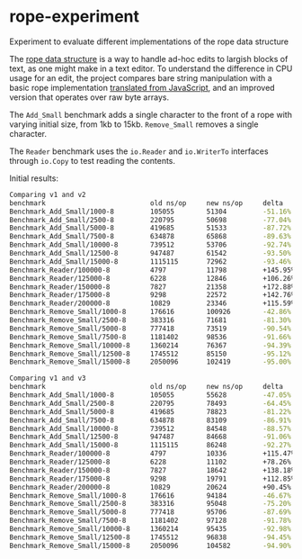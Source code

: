# rope-experiment

Experiment to evaluate different implementations of the rope data structure

The [rope data structure](https://en.wikipedia.org/wiki/Rope_(data_structure)) is a way to handle ad-hoc edits to largish blocks of text, as one might make in a text editor.  To understand the difference in CPU usage for an edit, the project compares bare string manipulation with a basic rope implementation [translated from JavaScript](https://github.com/component/rope), and an improved version that operates over raw byte arrays.

The `Add_Small` benchmark adds a single character to the front of a rope with varying initial size, from 1kb to 15kb.  `Remove_Small` removes a single character.

The `Reader` benchmark uses the `io.Reader` and `io.WriterTo` interfaces through `io.Copy` to test reading the contents.

Initial results:

``` sh
Comparing v1 and v2
benchmark                          old ns/op     new ns/op     delta
Benchmark_Add_Small/1000-8         105055        51304         -51.16%
Benchmark_Add_Small/2500-8         220795        50698         -77.04%
Benchmark_Add_Small/5000-8         419685        51533         -87.72%
Benchmark_Add_Small/7500-8         634878        65868         -89.63%
Benchmark_Add_Small/10000-8        739512        53706         -92.74%
Benchmark_Add_Small/12500-8        947487        61542         -93.50%
Benchmark_Add_Small/15000-8        1115115       72962         -93.46%
Benchmark_Reader/100000-8          4797          11798         +145.95%
Benchmark_Reader/125000-8          6228          12846         +106.26%
Benchmark_Reader/150000-8          7827          21358         +172.88%
Benchmark_Reader/175000-8          9298          22572         +142.76%
Benchmark_Reader/200000-8          10829         23346         +115.59%
Benchmark_Remove_Small/1000-8      176616        100926        -42.86%
Benchmark_Remove_Small/2500-8      383316        71681         -81.30%
Benchmark_Remove_Small/5000-8      777418        73519         -90.54%
Benchmark_Remove_Small/7500-8      1181402       98536         -91.66%
Benchmark_Remove_Small/10000-8     1360214       76367         -94.39%
Benchmark_Remove_Small/12500-8     1745512       85150         -95.12%
Benchmark_Remove_Small/15000-8     2050096       102419        -95.00%

Comparing v1 and v3
benchmark                          old ns/op     new ns/op     delta
Benchmark_Add_Small/1000-8         105055        55628         -47.05%
Benchmark_Add_Small/2500-8         220795        78493         -64.45%
Benchmark_Add_Small/5000-8         419685        78823         -81.22%
Benchmark_Add_Small/7500-8         634878        83109         -86.91%
Benchmark_Add_Small/10000-8        739512        84548         -88.57%
Benchmark_Add_Small/12500-8        947487        84668         -91.06%
Benchmark_Add_Small/15000-8        1115115       86248         -92.27%
Benchmark_Reader/100000-8          4797          10336         +115.47%
Benchmark_Reader/125000-8          6228          11102         +78.26%
Benchmark_Reader/150000-8          7827          18642         +138.18%
Benchmark_Reader/175000-8          9298          19791         +112.85%
Benchmark_Reader/200000-8          10829         20624         +90.45%
Benchmark_Remove_Small/1000-8      176616        94184         -46.67%
Benchmark_Remove_Small/2500-8      383316        95048         -75.20%
Benchmark_Remove_Small/5000-8      777418        95706         -87.69%
Benchmark_Remove_Small/7500-8      1181402       97128         -91.78%
Benchmark_Remove_Small/10000-8     1360214       95435         -92.98%
Benchmark_Remove_Small/12500-8     1745512       96838         -94.45%
Benchmark_Remove_Small/15000-8     2050096       104582        -94.90%
```
